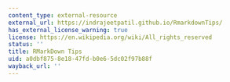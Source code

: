 ```yaml
---
content_type: external-resource
external_url: https://indrajeetpatil.github.io/RmarkdownTips/
has_external_license_warning: true
license: https://en.wikipedia.org/wiki/All_rights_reserved
status: ''
title: RMarkDown Tips
uid: a0dbf875-8e18-47fd-b0e6-5dc02f97b88f
wayback_url: ''
---
```

